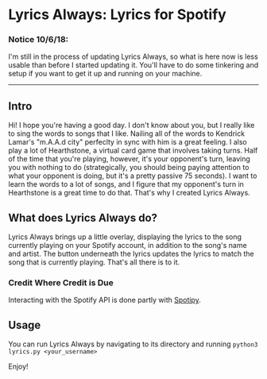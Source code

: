 # Lyrics Always: Lyrics for Spotify

### Notice 10/6/18:
I'm still in the process of updating Lyrics Always, so what is here now is less usable than before I started updating it. You'll have to do some tinkering and setup if you want to get it up and running on your machine.

---

## Intro
Hi! I hope you're having a good day. I don't know about you, but I really like to
sing the words to songs that I like. Nailing all of the words to Kendrick Lamar's "m.A.A.d city"
perfeclty in sync with him is a great feeling. I also play a lot of Hearthstone, a virtual card game
that involves taking turns. Half of the time that you're playing, however, it's your opponent's turn, leaving you
with nothing to do (strategically, you should being paying attention to what your opponent is doing, but it's a pretty passive
75 seconds). I want to learn the words to a lot of songs, and I figure that my opponent's turn in Hearthstone
is a great time to do that. That's why I created Lyrics Always.

## What does Lyrics Always do?
Lyrics Always brings up a little overlay, displaying the lyrics to the song currently playing on your Spotify account, in addition
to the song's name and artist. The button underneath the lyrics updates the lyrics to match the song that is currently playing.
That's all there is to it.

### Credit Where Credit is Due
Interacting with the Spotify API is done partly with [Spotipy](https://github.com/plamere/spotipy).

## Usage
You can run Lyrics Always by navigating to its directory and running `python3 lyrics.py <your_username>`

Enjoy!

